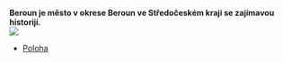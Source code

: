 **Beroun je město v okrese Beroun ve Středočeském kraji se zajímavou historijí.** \
![](https://www.mesto-beroun.cz/data/editor/713cs_8.jpg?gcm_date=1274785535)
- [Poloha](/poloha.md)
